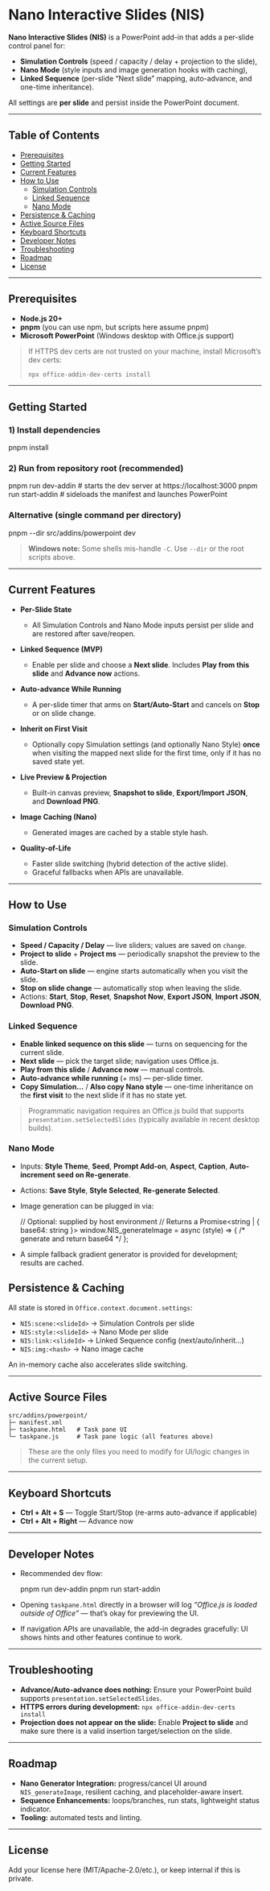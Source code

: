 # Nano Interactive Slides (NIS)

**Nano Interactive Slides (NIS)** is a PowerPoint add-in that adds a per-slide control panel for:
- **Simulation Controls** (speed / capacity / delay + projection to the slide),
- **Nano Mode** (style inputs and image generation hooks with caching),
- **Linked Sequence** (per-slide “Next slide” mapping, auto-advance, and one-time inheritance).

All settings are **per slide** and persist inside the PowerPoint document.

---

## Table of Contents
- [Prerequisites](#prerequisites)
- [Getting Started](#getting-started)
- [Current Features](#current-features)
- [How to Use](#how-to-use)
  - [Simulation Controls](#simulation-controls)
  - [Linked Sequence](#linked-sequence)
  - [Nano Mode](#nano-mode)
- [Persistence & Caching](#persistence--caching)
- [Active Source Files](#active-source-files)
- [Keyboard Shortcuts](#keyboard-shortcuts)
- [Developer Notes](#developer-notes)
- [Troubleshooting](#troubleshooting)
- [Roadmap](#roadmap)
- [License](#license)

---

## Prerequisites
- **Node.js 20+**
- **pnpm** (you can use npm, but scripts here assume pnpm)
- **Microsoft PowerPoint** (Windows desktop with Office.js support)

> If HTTPS dev certs are not trusted on your machine, install Microsoft’s dev certs:
> ```bash
> npx office-addin-dev-certs install
> ```

---

## Getting Started

### 1) Install dependencies
pnpm install

### 2) Run from repository root (recommended)

pnpm run dev-addin     # starts the dev server at https://localhost:3000
pnpm run start-addin   # sideloads the manifest and launches PowerPoint


### Alternative (single command per directory)

pnpm --dir src/addins/powerpoint dev


> **Windows note:** Some shells mis-handle `-C`. Use `--dir` or the root scripts above.

---

## Current Features

* **Per-Slide State**

  * All Simulation Controls and Nano Mode inputs persist per slide and are restored after save/reopen.
* **Linked Sequence (MVP)**

  * Enable per slide and choose a **Next slide**. Includes **Play from this slide** and **Advance now** actions.
* **Auto-advance While Running**

  * A per-slide timer that arms on **Start/Auto-Start** and cancels on **Stop** or on slide change.
* **Inherit on First Visit**

  * Optionally copy Simulation settings (and optionally Nano Style) **once** when visiting the mapped next slide for the first time, only if it has no saved state yet.
* **Live Preview & Projection**

  * Built-in canvas preview, **Snapshot to slide**, **Export/Import JSON**, and **Download PNG**.
* **Image Caching (Nano)**

  * Generated images are cached by a stable style hash.
* **Quality-of-Life**

  * Faster slide switching (hybrid detection of the active slide).
  * Graceful fallbacks when APIs are unavailable.

---

## How to Use

### Simulation Controls

* **Speed / Capacity / Delay** — live sliders; values are saved on `change`.
* **Project to slide** + **Project ms** — periodically snapshot the preview to the slide.
* **Auto-Start on slide** — engine starts automatically when you visit the slide.
* **Stop on slide change** — automatically stop when leaving the slide.
* Actions: **Start**, **Stop**, **Reset**, **Snapshot Now**, **Export JSON**, **Import JSON**, **Download PNG**.

### Linked Sequence

* **Enable linked sequence on this slide** — turns on sequencing for the current slide.
* **Next slide** — pick the target slide; navigation uses Office.js.
* **Play from this slide** / **Advance now** — manual controls.
* **Auto-advance while running** (+ ms) — per-slide timer.
* **Copy Simulation…** / **Also copy Nano style** — one-time inheritance on the **first visit** to the next slide if it has no state yet.

> Programmatic navigation requires an Office.js build that supports
> `presentation.setSelectedSlides` (typically available in recent desktop builds).

### Nano Mode

* Inputs: **Style Theme**, **Seed**, **Prompt Add-on**, **Aspect**, **Caption**, **Auto-increment seed on Re-generate**.
* Actions: **Save Style**, **Style Selected**, **Re-generate Selected**.
* Image generation can be plugged in via:

  // Optional: supplied by host environment
  // Returns a Promise<string | { base64: string }>
  window.NIS_generateImage = async (style) => { /* generate and return base64 */ };
  
* A simple fallback gradient generator is provided for development; results are cached.


## Persistence & Caching

All state is stored in `Office.context.document.settings`:

* `NIS:scene:<slideId>` → Simulation Controls per slide
* `NIS:style:<slideId>` → Nano Mode per slide
* `NIS:link:<slideId>` → Linked Sequence config (next/auto/inherit…)
* `NIS:img:<hash>` → Nano image cache

An in-memory cache also accelerates slide switching.

---

## Active Source Files

```
src/addins/powerpoint/
├─ manifest.xml
├─ taskpane.html   # Task pane UI
└─ taskpane.js     # Task pane logic (all features above)
```

> These are the only files you need to modify for UI/logic changes in the current setup.

---

## Keyboard Shortcuts

* **Ctrl + Alt + S** — Toggle Start/Stop (re-arms auto-advance if applicable)
* **Ctrl + Alt + Right** — Advance now

---

## Developer Notes

* Recommended dev flow:

  pnpm run dev-addin
  pnpm run start-addin

* Opening `taskpane.html` directly in a browser will log *“Office.js is loaded outside of Office”* — that’s okay for previewing the UI.
* If navigation APIs are unavailable, the add-in degrades gracefully: UI shows hints and other features continue to work.

---

## Troubleshooting

* **Advance/Auto-advance does nothing:** Ensure your PowerPoint build supports `presentation.setSelectedSlides`.
* **HTTPS errors during development:**
  `npx office-addin-dev-certs install`
* **Projection does not appear on the slide:** Enable **Project to slide** and make sure there is a valid insertion target/selection on the slide.

---

## Roadmap

* **Nano Generator Integration:** progress/cancel UI around `NIS_generateImage`, resilient caching, and placeholder-aware insert.
* **Sequence Enhancements:** loops/branches, run stats, lightweight status indicator.
* **Tooling:** automated tests and linting.

---

## License

Add your license here (MIT/Apache-2.0/etc.), or keep internal if this is private.

```